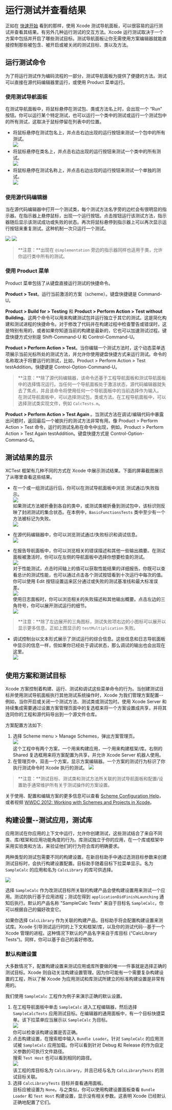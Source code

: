 # 运行测试并查看结果

正如在 [快速开始](2-快速开始-QuickStart.md) 看到的那样，使用 Xcode 测试导航面板，可以很容易的运行测试并查看其结果。有另外几种运行测试的交互方法。Xcode 运行测试取决于一个方案中包括并开启了哪些测试目标。测试导航面板让你无需使用方案编辑器就能直接控制那些被包含、被开启或被关闭的测试目标、类以及方法。

## 运行测试命令
为了将运行测试作为编码流程的一部分，测试导航面板为提供了便捷的方法。测试可以直接在源代码编辑器里运行，或使用 Product 菜单运行。 

### 使用测试导航面板
在测试导航面板中，将鼠标悬停在测试包、类或方法名上时，会出现一个 “Run” 按钮。你可以运行某个特定测试，也可以运行一个类中的测试或运行一个测试包中的所有测试，这取决于鼠标停留在列表中的位置。

* 将鼠标悬停在测试包名上，并点击右边出现的运行按钮来测试一个包中的所有测试。  
![](https://developer.apple.com/library/ios/documentation/DeveloperTools/Conceptual/testing_with_xcode/Art/twx-runtst-1_2x.png)
* 将鼠标悬停在类名上，并点击右边出现的运行按钮来测试一个类中的所有测试。  
![](https://developer.apple.com/library/ios/documentation/DeveloperTools/Conceptual/testing_with_xcode/Art/twx-runtst-2_2x.png)
* 将鼠标悬停在测试名称上，并点击右边出现的运行按钮来测试一个单独的测试。  
![](https://developer.apple.com/library/ios/documentation/DeveloperTools/Conceptual/testing_with_xcode/Art/twx-runtst-3_2x.png)

### 使用源代码编辑器
当在源代码编辑器中打开一个测试类，每个测试方法名字旁的边栏会有很明显的指示器。在指示器上悬停鼠标，出现一个运行按钮。点击按钮运行该测试方法，指示器随后显示该测试成功或失败的状态。再次将鼠标悬停到指示器上可以再次显示运行按钮来重复测试。这种机制一次只运行一个测试。

![](https://developer.apple.com/library/ios/documentation/DeveloperTools/Conceptual/testing_with_xcode/Art/twx-runtst-4_2x.png)
![](https://developer.apple.com/library/ios/documentation/DeveloperTools/Conceptual/testing_with_xcode/Art/twx-runtst-5_2x.png)

>**注意：**出现在 `@implementation` 旁边的指示器同样也适用于类，允许你运行类中所有的测试。

### 使用 Product 菜单

Product 菜单包括了从键盘直接运行测试的快捷命令。

**Product > Test**。运行当前激活的方案（scheme）。键盘快捷键是 Command-U。

**Product > Build for > Testing** 和 **Product > Perform Action > Test without Building**。这两个命令可以用来构建测试包并运行独立于其它的测试。这是简化构建和测试进程的快捷命令。对于修改了代码并在构建过程中检查警告或错误时，这是特别有用的，或者如果你知道当前的构建是最新的，它也可以加速测试过程。键盘快捷方式分别是 Shift-Command-U 和 Control-Command-U。

**Product > Perform Action > Test**。当你编辑一个测试方法时，这个动态菜单选项展示当前光标所处的测试方法，并允许你使用键盘快捷方式来运行测试。命令的名称取决于将要运行的测试，比如，Product > Perform Action > Test testAddition。快捷键是 Control-Option-Command-U。

>**注意：**除了源代码编辑器，该命令还基于工程导航面板和测试导航面板中的选择情况运行。当任何一个导航面板处于激活状态，源代码编辑器就失去了焦点，并且该命令将使用任何一个导航面板中的当前选择作为输入。  
>在测试导航面板中，可以选择测试包，类或方法。在工程导航面板中，可以选择测试类实现文件，例如 `CalcTests.m`。

**Product > Perform Action > Test Again <testName>**。当测试方法在调试/编辑代码中暴露出问题时，返回最后一个被执行的测试方法非常有用。像 Product > Perform 
Action > Test 命令，运行的测试名称在命令中出现，例如，Product > Perform Action > Test Again testAddition。键盘快捷方式是 Control-Option-Command-G。

## 测试结果的显示
XCTest 框架有几种不同的方式在 Xcode 中展示测试结果。下面的屏幕截图展示了从哪里查看这些结果。 

* 在一个或一组测试运行后，你可以在测试导航面板中浏览 测试通过/失败指示。  
![](https://developer.apple.com/library/ios/documentation/DeveloperTools/Conceptual/testing_with_xcode/Art/twx-runtst-6_2x.png)  
如果测试方法被折叠到各自的类中，或测试类被折叠到测试包中，该标识则反映了封闭测试的集合状态。在本例中，`BasicFunctionsTests` 类中至少有一个方法被标记为失败。  
![](https://developer.apple.com/library/ios/documentation/DeveloperTools/Conceptual/testing_with_xcode/Art/twx-runtst-7_2x.png)

* 在源代码编辑器中，你可以浏览测试通过/失败标识和调试信息。  
![](https://developer.apple.com/library/ios/documentation/DeveloperTools/Conceptual/testing_with_xcode/Art/twx-results-srceditor_2x.png)

* 在报告导航面板中，你可以浏览相关的错误描述和其他一些输出摘要。在测试面板被激活时，你可以在左侧的导航面板中选择你想要检查的测试。  
![](https://developer.apple.com/library/ios/documentation/DeveloperTools/Conceptual/testing_with_xcode/Art/twx-runtst-8_2x.png)  
对于性能测试，点击时间轴上的值可以获取性能结果的详细报告。你既可以查看总计的测试性能，也可以通过点击各个测试按钮看到十次运行中每次的值。你可以使用 Edit 按钮设置运来区分通过或失败的测试基准线和最大标准误差。  
![](https://developer.apple.com/library/ios/documentation/DeveloperTools/Conceptual/testing_with_xcode/Art/twx-runtst-10_2x.png)  
使用日志面板时，你可以浏览相关的失败描述和其他输出概要。点击左边的三角符号，你可以展开测试运行的细节。  
![](https://developer.apple.com/library/ios/documentation/DeveloperTools/Conceptual/testing_with_xcode/Art/twx-runtst-9_2x.png)

>**注意：**除了左边展开的三角图标，测试失败项右边的小图标可以展开以显示更多信息，正如上图显示的 `testMultiplication` 失败。

* 调试控制台以文本形式展示了测试运行的综合信息。这些信息和日志导航面板中显示的信息一样，但如果你已经处于调试状态，那么调试的输出也会出现在这里。  
![](https://developer.apple.com/library/ios/documentation/DeveloperTools/Conceptual/testing_with_xcode/Art/twx-runtst-11_2x.png)

## 使用方案和测试目标

Xcode 方案控制着构建、运行、测试和调试这些菜单命令的行为。当创建测试目标并使用测试导航面板执行其他测试系统操作时，Xcode 为我们管理方案配置--例如，当你开启或关闭一个测试方法、测试类或测试包时。使用 Xcode Server 和持续集成需要通过设置方案管理页面中的复选框来将一个方案设置成共享，并将其连同你的工程和源代码导出到一个源文件仓库。

方案配置方法如下:

1. 选择 Scheme menu > Manage Schemes，弹出方案管理页。  
![](https://developer.apple.com/library/ios/documentation/DeveloperTools/Conceptual/testing_with_xcode/Art/twx-runtst-12_2x.png)  
这个工程中有两个方案，一个用来构建应用，一个用来构建框架/库。右侧的 Shared 复选框用来将方案配置为共享，并允许 Xcode Server 机器人使用。 
2. 在管理页中，双击一个方案，显示方案编辑器。一个方案的测试行为标识了你执行测试命令时 Xcode 执行的测试。
![](https://developer.apple.com/library/ios/documentation/DeveloperTools/Conceptual/testing_with_xcode/Art/twx-runtst-13_2x.png)

>**注意：**测试目标、测试类和测试方法所关联的测试导航面板和配置/设置助手通常维护所有关于测试操作的方案设置。 

关于使用、配置和编辑方案的更多信息可以查看 [Scheme Configuration Help](https://developer.apple.com/library/ios/recipes/xcode_help-scheme_editor/_index.html#//apple_ref/doc/uid/TP40010402)，或者视频 [WWDC 2012: Working with Schemes and Projects in Xcode](https://developer.apple.com/videos/wwdc/2012/?id=408)。

## 构建设置--测试应用，测试库

应用测试在你应用的上下文中运行，允许你创建测试，这些测试结合了来自不同类、库/框架和应用功能角度的行为。库测试独立于你的应用，在一个库或框架中采用实验类和方法，来验证他们的行为符合库的明确要求。

两种类型的测试包需要不同的构建设置。在新目标助手中通过选测目标参数来创建测试目标时，会执行构建设置配置。目标助手随着目标下拉菜单显示。名为 `SampleCalc` 的应用和名为 `CalcLibrary` 的库可供选择。

![](https://developer.apple.com/library/ios/documentation/DeveloperTools/Conceptual/testing_with_xcode/Art/twx-runtst-14_2x.png)

选择 `SampleCalc` 作为改测试目标所关联的构建产品会使构建设置用来测试一个应用。测试的执行基于应用进程；测试在得到 `applicationDidFinishLaunching` 通知后执行。默认的产品名称 "SampleCalc Tests" 来自于目标名 `SampleCalc`，你可以根据自己的偏好改变它。

如果你选择 `CalcLibrary` 作为关联的构建产品，目标助手将会配置构建设置来测试库。Xcode 引导测试运行时的上下文和框架/库，以及你的测试代码--基于一个 Xcode 管理的进程。这种情况下默认的产品名字来自于库目标 (“CalcLibrary Tests”)。同样，你可以基于自己的喜好修改。

### 默认构建设置

大多数情况下，配置构建设置来测试应用或库所要做的唯一一件事就是选择正确的测试目标。Xcode 则自动关注构建设置管理。因为你可能有一个需要复杂构建设置的工程，所以了解 Xcode 为应用测试和库测试所建立的标准构建设置是非常有用的。

我们使用 `SampleCalc` 工程作为例子来演示正确的默认设置。

1. 在工程导航面板中单击 `SampleCalc` 进入工程编辑器，然后选择 `SampleCalcTests` 应用测试目标。在编辑器的通用面板中，有一个目标快捷菜单。该下拉菜单应当展示以 `SampleCalc` 为目标。  
![](https://developer.apple.com/library/ios/documentation/DeveloperTools/Conceptual/testing_with_xcode/Art/twx-runtst-15_2x.png)    
你可以检查该构建设置是否正确。
2. 点击构建设置，在搜索框中输入 `Bundle Loader`。针对 `SampleCalc` 的应用测试被 `SampleCalc` 应用加载。你可以看到针对 Debug 和 Release 的作为自定义参数的可执行文件路径。  
搜索 `Test Host` 也可以看到相同的路径。  
![](https://developer.apple.com/library/ios/documentation/DeveloperTools/Conceptual/testing_with_xcode/Art/twx-runtst-16_2x.png)  
该工程的库目标名为 `CalcLibrary`，并且已经与名为 `CalcLibraryTests` 的测试目标关联。 
3. 选择 `CalcLibraryTests` 目标并查看通用面板。  
目标应被设置为 `None`。与之类似，你可以使用构建设置面板查看 `Bundle Loader` 和 `Test Host` 构建设置，显示没有相关参数。这表明 Xcode 已经默认正确地配置了它们。
